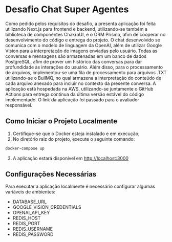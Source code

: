 # Desafio Chat Super Agentes

Como pedido pelos requisitos do desafio, a presenta aplicação foi feita utilizando Next.js para frontend e backend, utilizando-se também a biblioteca de componentes ChakraUI, e o ORM Prisma, afim de cooperar no desenvolvimento do código e entrega do projeto.
O chat desenvolvido se comunica com o modelo de linguagem da OpenAI, além de utilizar Google Vision para a interpretação de imagens enviadas pelo usuário.
Todas as conversas e mensagens são armazenadas em um banco de dados PostgreSQL, afim de prover um histórico das conversas para dar profundidade às interações do usuário.
Além disso, para o processamento de arquivos, implementou-se uma fila de processamento para arquivos .TXT utilizando-se o BullMQ, no qual armazena a interpretação do conteúdo de cada arquivo anexado para incluir no contexto da presente conversa.
A aplicação está hospedada na AWS, utilizando-se juntamente o GitHub Actions para entrega contínua da última versão estável do código implementado. O link da aplicação foi passado para o avaliador responsável.

## Como Iniciar o Projeto Localmente
1. Certifique-se que o Docker esteja instalado e em execução;
2. No diretório raiz do projeto, execute o seguinte comando:
```bash
docker-compose up
```
3. A aplicação estará disponível em [http://localhost:3000](http://localhost:3000)

## Configurações Necessárias
Para executar a aplicação localmente é necessário configurar algumas variáveis de ambientes:
- DATABASE_URL
- GOOGLE_VISION_CREDENTIALS
- OPENAI_API_KEY
- REDIS_HOST
- REDIS_PORT
- REDIS_USERNAME
- REDIS_PASSWORD

